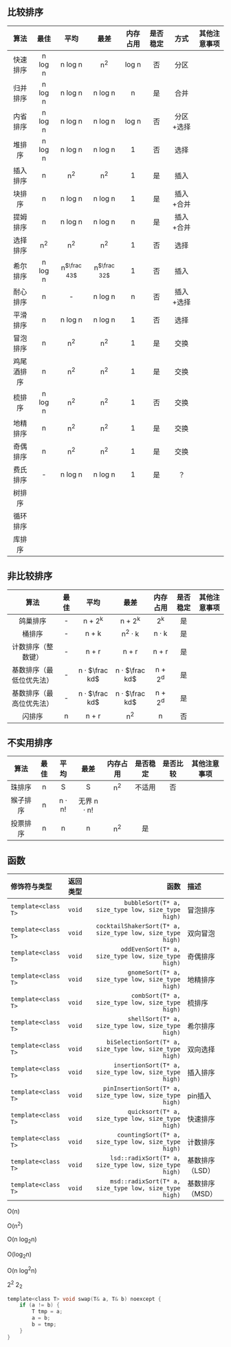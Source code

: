 
## 比较排序
|   算法   |   最佳   |   平均  |     最差     | 内存占用 | 是否稳定 |   方式   | 其他注意事项 |
|:--------:|:-------:|:-------:|:-----------:|:--------:|:-------:|:--------:|:--:|
| 快速排序  |n log n | n log n | n<sup>2</sup>|log n     | 否      | 分区     |
| 归并排序 | n log n | n log n | n log n      | n        | 是      | 合并     |
| 内省排序 | n log n | n log n | n log n      | log n    | 否      | 分区+选择 |
| 堆排序   | n log n | n log n | n log n      | 1        | 否      | 选择     |
| 插入排序  | n  | n<sup>2</sup>|n<sup>2</sup>| 1        | 是      | 插入     |
| 块排序   | n       | n log n | n log n      | 1        | 是      | 插入+合并|
| 提姆排序  | n       | n log n| n log n       | n       | 是      | 插入+合并|
| 选择排序|n<sup>2</sup>|n<sup>2</sup>|n<sup>2</sup>|1   | 否      | 选择     |
| 希尔排序|n log n|n<sup>$\frac 43$</sup>|n<sup>$\frac 32$</sup>|1|否|插入    |
| 耐心排序| n | - | n log n | n |否 | 插入+选择 |
| 平滑排序| n | n log n| n log n| 1 |否 |选择|
| 冒泡排序| n     |n<sup>2</sup>|n<sup>2</sup> | 1        | 是     | 交换    |
| 鸡尾酒排序|n |n<sup>2</sup>|n<sup>2</sup>|1 |是|交换
| 梳排序 | n log n |n<sup>2</sup>|n<sup>2</sup>|1 |否|交换|
| 地精排序|  n |n<sup>2</sup>|n<sup>2</sup>|1|是|交换|
| 奇偶排序| n | n<sup>2</sup>|n<sup>2</sup>|1|是|交换
| 费氏排序| - | n log n| n log n| 1|是 | ？|
| 树排序
| 循环排序
| 库排序

## 非比较排序
|   算法   | 最佳 | 平均 | 最差 | 内存占用 | 是否稳定 | 其他注意事项 |
|:--------:|:----:|:---:|:---:|:--------:|:-------:|:--:|
| 鸽巢排序 | - | n + 2<sup>k</sup>|n + 2<sup>k</sup>|2<sup>k</sup>| 是
| 桶排序   | - | n + k|n<sup>2</sup> · k| n · k|是
| 计数排序（整数键）|-| n + r|n + r|n + r|是|
| 基数排序（最低位优先法）|-|n · $\frac kd$|n · $\frac kd$|n + 2<sup>d</sup>|是
| 基数排序（最高位优先法）|-|n · $\frac kd$|n · $\frac kd$|n + 2<sup>d</sup>|是
| 闪排序 | n | n + r | n<sup>2</sup>| n |否

## 不实用排序
|   算法   |   最佳   |   平均   |   最差   | 内存占用 | 是否稳定 | 是否比较 | 其他注意事项 |
|:--------:|:--------:|:--------:|:-------:|:--------:|:-------:|:-------:|:------------:|
| 珠排序    | n      | S        | S         |n<sup>2</sup>|不适用|否   
| 猴子排序  | n      |  n · n! |无界 n · n! |
| 投票排序|  n       | n        | n        |n<sup>2</sup>| 是

## 函数
| 修饰符与类型 | 返回类型 | 函数 | 描述 |
|:----------|:-- |-----:|:------|
| `template<class T>` | `void` | `        bubbleSort(T* a, size_type low, size_type high)` | 冒泡排序 |
| `template<class T>` | `void` | `cocktailShakerSort(T* a, size_type low, size_type high)` | 双向冒泡 |
| `template<class T>` | `void` | `       oddEvenSort(T* a, size_type low, size_type high)` | 奇偶排序 |
| `template<class T>` | `void` | `         gnomeSort(T* a, size_type low, size_type high)` | 地精排序 |
| `template<class T>` | `void` | `          combSort(T* a, size_type low, size_type high)` | 梳排序 |
| `template<class T>` | `void` | `         shellSort(T* a, size_type low, size_type high)` | 希尔排序 |
| `template<class T>` | `void` | `   biSelectionSort(T* a, size_type low, size_type high)` | 双向选择 |
| `template<class T>` | `void` | `     insertionSort(T* a, size_type low, size_type high)` | 插入排序 |
| `template<class T>` | `void` | `  pinInsertionSort(T* a, size_type low, size_type high)` | pin插入 |
| `template<class T>` | `void` | `         quicksort(T* a, size_type low, size_type high)` | 快速排序 |
| `template<class T>` | `void` | `      countingSort(T* a, size_type low, size_type high)` | 计数排序 |
| `template<class T>` | `void` | `    lsd::radixSort(T* a, size_type low, size_type high)` | 基数排序（LSD） |
| `template<class T>` | `void` | `    msd::radixSort(T* a, size_type low, size_type high)` | 基数排序（MSD） |



O(n)

O(n<sup>2</sup>)

O(n log<sub>2</sub>n)

O(log<sub>2</sub>n)

O(n log<sup>2</sup>n)

2<sup>2</sup>
2<sub>2</sub>
```C
template<class T> void swap(T& a, T& b) noexcept {
    if (a != b) {
        T tmp = a;
        a = b;
        b = tmp;
    }
}
```

